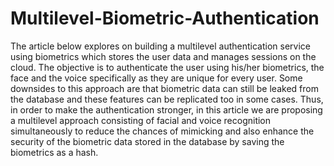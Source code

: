 # Multilevel-Biometric-Authentication

The article below explores on building a multilevel authentication service using biometrics which stores the user data and manages sessions on the cloud. The objective is to authenticate the user using his/her biometrics, the face and the voice specifically as they are unique for every user. Some downsides to this approach are that biometric data can still be leaked from the database and these features can be replicated too in some cases. Thus, in order to make the authentication stronger, in this article we are proposing a multilevel approach consisting of facial and voice recognition simultaneously to reduce the chances of mimicking and also enhance the security of the biometric data stored in the database by saving the biometrics as a hash.
